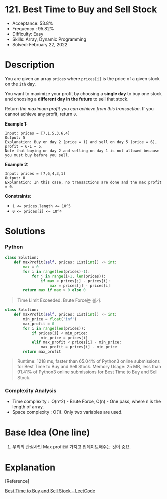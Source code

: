 # 121. Best Time to Buy and Sell Stock

- Acceptance: 53.8%
- Frequency : 95.82%
- Difficulty: Easy
- Skills: Array, Dynamic Programming
- Solved: February 22, 2022

# Description

You are given an array `prices` where `prices[i]` is the price of a given stock on the `ith` day.

You want to maximize your profit by choosing a **single day** to buy one stock and choosing a **different day in the future** to sell that stock.

Return *the maximum profit you can achieve from this transaction*. If you cannot achieve any profit, return `0`.

**Example 1:**

```
Input: prices = [7,1,5,3,6,4]
Output: 5
Explanation: Buy on day 2 (price = 1) and sell on day 5 (price = 6), profit = 6-1 = 5.
Note that buying on day 2 and selling on day 1 is not allowed because you must buy before you sell.

```

**Example 2:**

```
Input: prices = [7,6,4,3,1]
Output: 0
Explanation: In this case, no transactions are done and the max profit = 0.

```

**Constraints:**

- `1 <= prices.length <= 10^5`
- `0 <= prices[i] <= 10^4`

# Solutions

### Python

```python
class Solution:
    def maxProfit(self, prices: List[int]) -> int:
        max = 0
        for i in range(len(prices)-1):
            for j in range(i+1, len(prices)):
                if max < prices[j] - prices[i]:
                    max = prices[j] - prices[i]
        return max if max > 0 else 0
```

> Time Limit Exceeded. Brute Force는 불가.

```python
class Solution:
    def maxProfit(self, prices: List[int]) -> int:
        min_price = float('inf')
        max_profit = 0
        for i in range(len(prices)):
            if prices[i] < min_price:
                min_price = prices[i]
            elif max_profit < prices[i] - min_price:
                max_profit = prices[i] - min_price
        return max_profit
```

> Runtime: 1218 ms, faster than 65.04% of Python3 online submissions for Best Time to Buy and Sell Stock.
> Memory Usage: 25 MB, less than 91.41% of Python3 online submissions for Best Time to Buy and Sell Stock.

### Complexity Analysis

- Time complexity :  O(n^2) - Brute Force, O(n) - One pass, where n is the length of array.
- Space complexity : O(1). Only two variables are used.

# Base Idea (One line)

1. 우리의 관심사인 Max profit을 가지고 업데이트해주는 것이 중요.

# Explanation

[Reference]

[Best Time to Buy and Sell Stock - LeetCode](https://leetcode.com/problems/best-time-to-buy-and-sell-stock/solution/)
